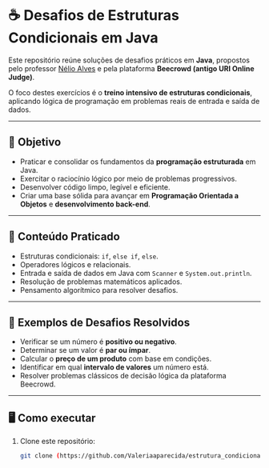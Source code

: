 # ☕ Desafios de Estruturas Condicionais em Java

Este repositório reúne soluções de desafios práticos em **Java**, propostos pelo professor [Nélio Alves](https://devsuperior.com.br) e pela plataforma **Beecrowd (antigo URI Online Judge)**.  

O foco destes exercícios é o **treino intensivo de estruturas condicionais**, aplicando lógica de programação em problemas reais de entrada e saída de dados.  

---

## 🎯 Objetivo
- Praticar e consolidar os fundamentos da **programação estruturada** em Java.  
- Exercitar o raciocínio lógico por meio de problemas progressivos.  
- Desenvolver código limpo, legível e eficiente.  
- Criar uma base sólida para avançar em **Programação Orientada a Objetos** e **desenvolvimento back-end**.

---

## 🧩 Conteúdo Praticado
- Estruturas condicionais: `if`, `else if`, `else`.  
- Operadores lógicos e relacionais.  
- Entrada e saída de dados em Java com `Scanner` e `System.out.println`.  
- Resolução de problemas matemáticos aplicados.  
- Pensamento algorítmico para resolver desafios.  

---

## 📌 Exemplos de Desafios Resolvidos
- Verificar se um número é **positivo ou negativo**.  
- Determinar se um valor é **par ou ímpar**.  
- Calcular o **preço de um produto** com base em condições.  
- Identificar em qual **intervalo de valores** um número está.  
- Resolver problemas clássicos de decisão lógica da plataforma Beecrowd.  

---

## 🖥️ Como executar
1. Clone este repositório:
   ```bash
   git clone (https://github.com/Valeriaaparecida/estrutura_condicional_java.git)
